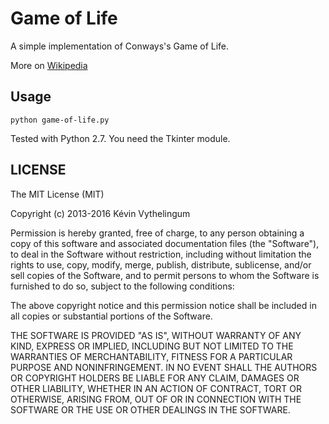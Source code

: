 # Game of Life

A simple implementation of Conways's Game of Life.

More on [Wikipedia](https://en.wikipedia.org/wiki/Conway's_Game_of_Life)

## Usage

    python game-of-life.py

Tested with Python 2.7. You need the Tkinter module.

## LICENSE

The MIT License (MIT)

Copyright (c) 2013-2016 Kévin Vythelingum

Permission is hereby granted, free of charge, to any person obtaining a copy
of this software and associated documentation files (the "Software"), to deal
in the Software without restriction, including without limitation the rights
to use, copy, modify, merge, publish, distribute, sublicense, and/or sell
copies of the Software, and to permit persons to whom the Software is
furnished to do so, subject to the following conditions:

The above copyright notice and this permission notice shall be included in all
copies or substantial portions of the Software.

THE SOFTWARE IS PROVIDED "AS IS", WITHOUT WARRANTY OF ANY KIND, EXPRESS OR
IMPLIED, INCLUDING BUT NOT LIMITED TO THE WARRANTIES OF MERCHANTABILITY,
FITNESS FOR A PARTICULAR PURPOSE AND NONINFRINGEMENT. IN NO EVENT SHALL THE
AUTHORS OR COPYRIGHT HOLDERS BE LIABLE FOR ANY CLAIM, DAMAGES OR OTHER
LIABILITY, WHETHER IN AN ACTION OF CONTRACT, TORT OR OTHERWISE, ARISING FROM,
OUT OF OR IN CONNECTION WITH THE SOFTWARE OR THE USE OR OTHER DEALINGS IN THE
SOFTWARE.
